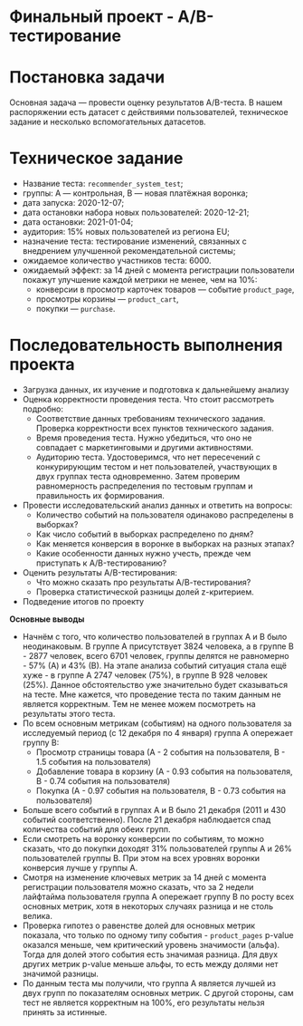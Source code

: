 # Финальный проект - A/B-тестирование
# Постановка задачи

Основная задача — провести оценку результатов A/B-теста. В нашем распоряжении есть датасет с действиями пользователей, техническое задание и несколько вспомогательных датасетов. 

# Техническое задание

- Название теста: `recommender_system_test`;
- группы: А — контрольная, B — новая платёжная воронка;
- дата запуска: 2020-12-07;
- дата остановки набора новых пользователей: 2020-12-21;
- дата остановки: 2021-01-04;
- аудитория: 15% новых пользователей из региона EU;
- назначение теста: тестирование изменений, связанных с внедрением улучшенной рекомендательной системы;
- ожидаемое количество участников теста: 6000.
- ожидаемый эффект: за 14 дней с момента регистрации пользователи покажут улучшение каждой метрики не менее, чем на 10%:
    - конверсии в просмотр карточек товаров — событие `product_page`,
    - просмотры корзины — `product_cart`,
    - покупки — `purchase`.

# Последовательность выполнения проекта

- Загрузка данных, их изучение и подготовка к дальнейшему анализу
- Оценка корректности проведения теста. Что стоит рассмотреть подробно:
    - Соответствие данных требованиям технического задания. Проверка корректности всех пунктов технического задания.
    - Время проведения теста. Нужно убедиться, что оно не совпадает с маркетинговыми и другими активностями.
    - Аудиторию теста. Удостоверимся, что нет пересечений с конкурирующим тестом и нет пользователей, участвующих в двух группах теста одновременно. Затем проверим равномерность распределения по тестовым группам и правильность их формирования.
- Провести исследовательский анализ данных и ответить на вопросы:
    - Количество событий на пользователя одинаково распределены в выборках?
    - Как число событий в выборках распределено по дням?
    - Как меняется конверсия в воронке в выборках на разных этапах?
    - Какие особенности данных нужно учесть, прежде чем приступать к A/B-тестированию?
- Оценить результаты A/B-тестирования:
    - Что можно сказать про результаты A/В-тестирования?
    - Проверка статистической разницы долей z-критерием.
- Подведение итогов по проекту

**Основные выводы**

* Начнём с того, что количество пользователей в группах А и В было неодинаковым. В группе А присутствует 3824 человека, а в группе В - 2877 человек, всего 6701 человек, группы делятся не равномерно - 57% (А) и 43% (В). На этапе анализа событий ситуация стала ещё хуже - в группе А 2747 человек (75%), в группе В 928 человек (25%). Данное обстоятельство уже значительно будет сказываться на тесте. Мне кажется, что проведение теста по таким данным не является корректным. Тем не менее можем посмотреть на результаты этого теста.
* По всем основным метрикам (событиям) на одного пользователя за исследуемый период (с 12 декабря по 4 января) группа А опережает группу В:
    * Просмотр страницы товара (А - 2 события на пользователя, B - 1.5 события на пользователя)
    * Добавление товара в корзину (А - 0.93 события на пользователя, В - 0.74 события на пользователя)
    * Покупка (А - 0.97 события на пользователя, В - 0.73 события на пользователя)
* Больше всего событий в группах А и В было 21 декабря (2011 и 430 событий соответственно). После 21 декабря наблюдается спад количества событий для обеих групп.
* Если смотреть на воронку конверсии по событиям, то можно сказать, что до покупки доходят 31% пользователей группы А и 26% пользователей группы В. При этом на всех уровнях воронки конверсия лучше у группы А. 
* Смотря на изменение ключевых метрик за 14 дней с момента регистрации пользователя можно сказать, что за 2 недели лайфтайма пользователя группа А опережает группу В по росту всех основных метрик, хотя в некоторых случаях разница и не столь велика.
* Проверка гипотез о равенстве долей для основных метрик показала, что только по одному типу события - `product_pages` p-value оказался меньше, чем критический уровень значимости (альфа). Тогда для долей этого события есть значимая разница. Для двух других метрик p-value меньше альфы, то есть между долями нет значимой разницы.
* По данным теста мы получили, что группа А является лучшей из двух групп по показателям основных метрик. С другой стороны, сам тест не является корректным на 100%, его результаты нельзя принять за истинные.
